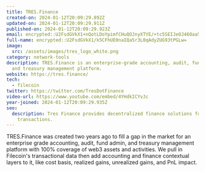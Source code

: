 ```yaml
---
title: TRES.Finance
created-on: 2024-01-12T20:09:29.892Z
updated-on: 2024-01-12T20:09:29.911Z
published-on: 2024-01-12T20:09:29.923Z
email: encrypted::U2FsdGVkX1+nQotLDoYpimfCHuQOJnyXTYE/+tc5SEIJeOJ46Oaa5iDKIHox7Wjk
full-name: encrypted::U2FsdGVkX1/k5CFhUE0naIQa5r3L0qAdyZUG93tPGLw=
image:
  src: /assets/images/tres_logo_white.png
category: network-tools
description: TRES.Finance is an enterprise-grade accounting, audit, fund admin,
  and treasury management platform.
website: https://tres.finance/
tech:
  - filecoin
twitter: https://twitter.com/TresDotFinance
video-url: https://www.youtube.com/embed/4YHdkICYvJc
year-joined: 2024-01-12T20:09:29.935Z
seo:
  description: Tres Finance provides decentralized finance solutions for secure
    transactions.
---
```


TRES.Finance was created two years ago to fill a gap in the market for an enterprise grade accounting, audit, fund admin, and treasury management platform with 100% coverage of web3 assets and activities. We pull in Filecoin's transactional data then add accounting and finance contextual layers to it, like cost basis, realized gains, unrealized gains, and PnL impact.
